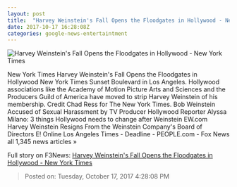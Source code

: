 ```yaml
---
layout: post
title:  "Harvey Weinstein's Fall Opens the Floodgates in Hollywood - New York Times"
date: 2017-10-17 16:28:08Z
categories: google-news-entertaintment
---
```


![Harvey Weinstein's Fall Opens the Floodgates in Hollywood - New York Times](https://static01.nyt.com/images/2017/10/17/business/17WEINSTEIN-1/17WEINSTEIN-1-facebookJumbo.jpg)

New York Times Harvey Weinstein's Fall Opens the Floodgates in Hollywood New York Times Sunset Boulevard in Los Angeles. Hollywood associations like the Academy of Motion Picture Arts and Sciences and the Producers Guild of America have moved to strip Harvey Weinstein of his membership. Credit Chad Ress for The New York Times. Bob Weinstein Accused of Sexual Harassment by TV Producer Hollywood Reporter Alyssa Milano: 3 things Hollywood needs to change after Weinstein EW.com Harvey Weinstein Resigns From the Weinstein Company's Board of Directors E! Online Los Angeles Times - Deadline - PEOPLE.com - Fox News all 1,345 news articles »


Full story on F3News: [Harvey Weinstein's Fall Opens the Floodgates in Hollywood - New York Times](http://www.f3nws.com/n/M3jugF)

> Posted on: Tuesday, October 17, 2017 4:28:08 PM
